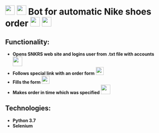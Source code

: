 # <img src="https://vk.com/emoji/e/f09f919f.png" height="30px"/> <img src="https://vk.com/emoji/e/f09f92b5.png" height="30px"/> Bot for automatic Nike shoes order <img src="https://vk.com/emoji/e/f09f919f.png" height="30px"/> <img src="https://vk.com/emoji/e/f09f92b5.png" height="30px"/>  


## Functionality:  
- **Opens SNKRS web site and logins user from .txt file with accounts**  <img src="https://vk.com/emoji/e/f09f919f.png" height="30px"/>
- **Follows special link with an order form**  <img src="https://vk.com/emoji/e/f09f93b1.png" height="25px"/>
- **Fills the form**  <img src="https://vk.com/emoji/e/f09f9384.png" height="25px"/>
- **Makes order in time which was specified**  <img src="https://vk.com/emoji/e/e28fb1.png" height="30px"/>
  
## Technologies:  
- **Python 3.7**
- **Selenium**